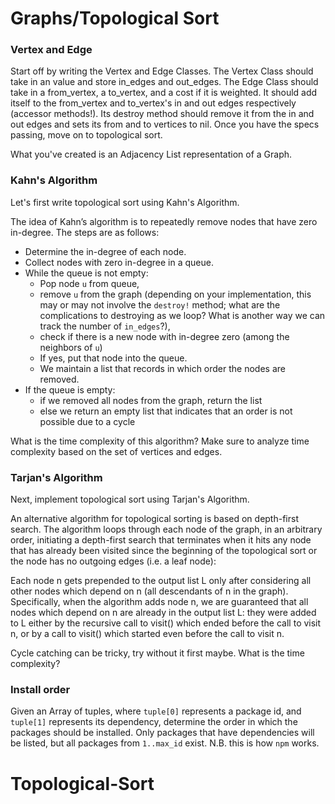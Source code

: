 # Graphs/Topological Sort

### Vertex and Edge

Start off by writing the Vertex and Edge Classes. The Vertex Class should take in an value and store in_edges and out_edges. The Edge Class should take in a from_vertex, a to_vertex, and a cost if it is weighted. It should add itself to the from_vertex and to_vertex's in and out edges respectively (accessor methods!). Its destroy method should remove it from the in and out edges and sets its from and to vertices to nil. Once you have the specs passing, move on to topological sort.

What you've created is an Adjacency List representation of a Graph.

### Kahn's Algorithm

Let's first write topological sort using Kahn's Algorithm.

The idea of Kahn’s algorithm is to repeatedly remove nodes that have zero in-degree. The steps are as follows:

* Determine the in-degree of each node.
* Collect nodes with zero in-degree in a queue.
* While the queue is not empty:
  - Pop node `u` from queue,
  - remove `u` from the graph (depending on your implementation, this may or may not involve the `destroy!` method; what are the complications to destroying as we loop? What is another way we can track the number of `in_edges`?),
  - check if there is a new node with in-degree zero (among the neighbors of `u`)
  - If yes, put that node into the queue.
  - We maintain a list that records in which order the nodes are removed.
* If the queue is empty:
  - if we removed all nodes from the graph, return the list
  - else we return an empty list that indicates that an order is not possible due to a cycle

What is the time complexity of this algorithm? Make sure to analyze time complexity based on the set of vertices and edges.

### Tarjan's Algorithm

Next, implement topological sort using Tarjan's Algorithm.

An alternative algorithm for topological sorting is based on depth-first search. The algorithm loops through each node of the graph, in an arbitrary order, initiating a depth-first search that terminates when it hits any node that has already been visited since the beginning of the topological sort or the node has no outgoing edges (i.e. a leaf node):

Each node n gets prepended to the output list L only after considering all other nodes which depend on n (all descendants of n in the graph). Specifically, when the algorithm adds node n, we are guaranteed that all nodes which depend on n are already in the output list L: they were added to L either by the recursive call to visit() which ended before the call to visit n, or by a call to visit() which started even before the call to visit n.

Cycle catching can be tricky, try without it first maybe.
What is the time complexity?


### Install order

Given an Array of tuples, where `tuple[0]` represents a package id, and `tuple[1]` represents its dependency, determine the order in which the packages should be installed. Only packages that have dependencies will be listed, but all packages from `1..max_id` exist. N.B. this is how `npm` works.
# Topological-Sort
